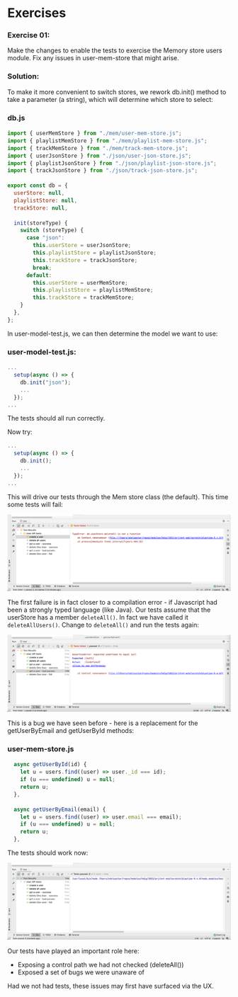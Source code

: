 # Exercises

### Exercise 01: 

Make the changes to enable the tests to exercise the Memory store users module. Fix any issues in user-mem-store that might arise.

### Solution:

To make it more convenient to switch stores, we rework db.init() method to take a parameter (a string), which will determine which store to select:

### db.js

~~~javascript
import { userMemStore } from "./mem/user-mem-store.js";
import { playlistMemStore } from "./mem/playlist-mem-store.js";
import { trackMemStore } from "./mem/track-mem-store.js";
import { userJsonStore } from "./json/user-json-store.js";
import { playlistJsonStore } from "./json/playlist-json-store.js";
import { trackJsonStore } from "./json/track-json-store.js";

export const db = {
  userStore: null,
  playlistStore: null,
  trackStore: null,

  init(storeType) {
    switch (storeType) {
      case "json":
        this.userStore = userJsonStore;
        this.playlistStore = playlistJsonStore;
        this.trackStore = trackJsonStore;
        break;
      default:
        this.userStore = userMemStore;
        this.playlistStore = playlistMemStore;
        this.trackStore = trackMemStore;
    }
  },
};
~~~

In user-model-test.js, we can then determine the model we want to use:

### user-model-test.js:

~~~javascript
...
  setup(async () => {
    db.init("json");
    ...
  });
...  
~~~

The tests should all run correctly. 

Now try:

~~~javascript
...
  setup(async () => {
    db.init();
    ...
  });
... 
~~~

This will drive our tests through the Mem store class (the default). This time some tests will fail:

![](img/01.png)



The first failure is in fact closer to a compilation error - if Javascript had been a strongly typed language (like Java). Our tests assume that the userStore has a member `deleteAll()`. In fact we have called it `deleteAllUsers()`. Change to `deleteAll()` and run the tests again:

![](img/09.png) 

This is a bug we have seen before - here is a replacement for the getUserByEmail and getUserById methods:

### user-mem-store.js

~~~javascript
  async getUserById(id) {
    let u = users.find((user) => user._id === id);
    if (u === undefined) u = null;
    return u;
  },

  async getUserByEmail(email) {
    let u = users.find((user) => user.email === email);
    if (u === undefined) u = null;
    return u;
  },
~~~

The tests should work now:

![](img/10.png)

Our tests have played an important role here:

- Exposing a control path we had not checked (deleteAll())
- Exposed a set of bugs we were unaware of

Had we not had tests, these issues may first have surfaced via the UX.
